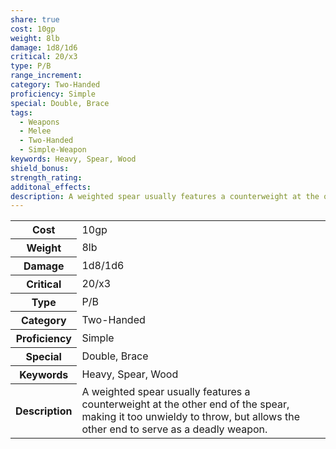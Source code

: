 ```yaml
---
share: true
cost: 10gp
weight: 8lb
damage: 1d8/1d6
critical: 20/x3
type: P/B
range_increment: 
category: Two-Handed
proficiency: Simple
special: Double, Brace
tags:
  - Weapons
  - Melee
  - Two-Handed
  - Simple-Weapon
keywords: Heavy, Spear, Wood
shield_bonus: 
strength_rating: 
additonal_effects: 
description: A weighted spear usually features a counterweight at the other end of the spear, making it too unwieldy to throw, but allows the other end to serve as a deadly weapon.
---
```


<p><span style="overflow-x: auto;"><table><tbody><tr><th>Cost</th><td>10gp</td></tr><tr><th>Weight</th><td>8lb</td></tr><tr><th>Damage</th><td>1d8/1d6</td></tr><tr><th>Critical</th><td>20/x3</td></tr><tr><th>Type</th><td>P/B</td></tr><tr><th>Category</th><td>Two-Handed</td></tr><tr><th>Proficiency</th><td>Simple</td></tr><tr><th>Special</th><td>Double, Brace</td></tr><tr><th>Keywords</th><td>Heavy, Spear, Wood</td></tr><tr><th>Description</th><td>A weighted spear usually features a counterweight at the other end of the spear, making it too unwieldy to throw, but allows the other end to serve as a deadly weapon.</td></tr></tbody></table></span></p>


